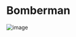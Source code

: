 # Bomberman

![image](https://github.com/user-attachments/assets/e35e2a30-2ee1-483f-ac10-d3c2c6a4da64)
